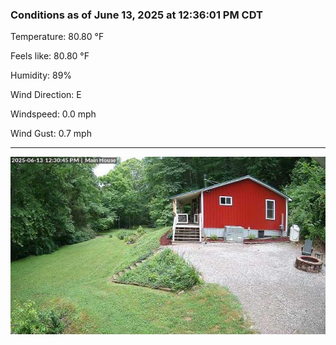 ### Conditions as of June 13, 2025 at 12:36:01 PM CDT 

Temperature: 80.80 &deg;F

Feels like: 80.80 &deg;F

Humidity: 89%

Wind Direction: E

Windspeed: 0.0 mph

Wind Gust: 0.7 mph

---

<img src="./images/latest.jpeg"/>

